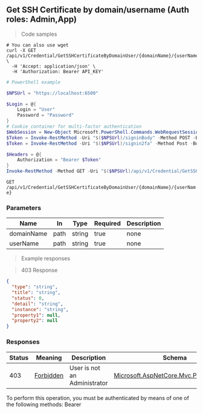 
## Get SSH Certificate by domain/username (Auth roles: Admin,App)

<a id="opIdGetSshCertificateByDomainUserAsync"></a>

> Code samples

```shell
# You can also use wget
curl -X GET /api/v1/Credential/GetSSHCertificateByDomainUser/{domainName}/{userName} \
  -H 'Accept: application/json' \
  -H 'Authorization: Bearer API_KEY'

```

```powershell
# PowerShell example

$NPSUrl = "https://localhost:6500"

$Login = @{
    Login = "User"
    Password = "Password"
}
# Cookie container for multi-factor authentication
$WebSession = New-Object Microsoft.PowerShell.Commands.WebRequestSession
$Token = Invoke-RestMethod -Uri "$($NPSUrl)/signinBody" -Method POST -Body (ConvertTo-Json $Login) -WebSession $WebSession -ContentType "application/json"
$Token = Invoke-RestMethod -Uri "$($NPSUrl)/signin2fa" -Method Post -Body $MfaCode -Headers @{Authorization = "Bearer $Token"} -WebSession $WebSession -ContentType "application/json"

$Headers = @{
    Authorization = "Bearer $Token"
}
Invoke-RestMethod -Method GET -Uri "$($NPSUrl)/api/v1/Credential/GetSSHCertificateByDomainUser/{domainName}/{userName} -Headers $Headers -ContentType "application/json"
```

`GET /api/v1/Credential/GetSSHCertificateByDomainUser/{domainName}/{userName}`

<h3 id="get-ssh-certificate-by-domain/username-(auth-roles:-admin,app)-parameters">Parameters</h3>

|Name|In|Type|Required|Description|
|---|---|---|---|---|
|domainName|path|string|true|none|
|userName|path|string|true|none|

> Example responses

> 403 Response

```json
{
  "type": "string",
  "title": "string",
  "status": 0,
  "detail": "string",
  "instance": "string",
  "property1": null,
  "property2": null
}
```

<h3 id="get-ssh-certificate-by-domain/username-(auth-roles:-admin,app)-responses">Responses</h3>

|Status|Meaning|Description|Schema|
|---|---|---|---|
|403|[Forbidden](https://tools.ietf.org/html/rfc7231#section-6.5.3)|User is not an Administrator|[Microsoft.AspNetCore.Mvc.ProblemDetails](../Models/microsoft.aspnetcore.mvc.problemdetails.md)|

<aside class="warning">
To perform this operation, you must be authenticated by means of one of the following methods:
Bearer
</aside>


